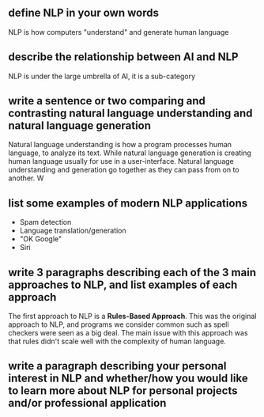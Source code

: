 ## define NLP in your own words
NLP is how computers "understand" and generate human language

## describe the relationship between AI and NLP
NLP is under the large umbrella of AI, it is a sub-category

## write a sentence or two comparing and contrasting natural language understanding and natural language generation
Natural language understanding is how a program processes human language, to analyze its text. While natural language generation is creating human language usually for use in a user-interface. Natural language understanding and generation go together as they can pass from on to another.
W
## list some examples of modern NLP applications
- Spam detection
- Language translation/generation
- "OK Google"
- Siri

## write 3 paragraphs describing each of the 3 main approaches to NLP, and list examples of each approach
The first approach to NLP is a **Rules-Based Approach**. This was the original approach to NLP, and programs we consider common such as spell checkers were seen as a big deal. The main issue with this approach was that rules didn't scale well with the complexity of human language.

## write a paragraph describing your personal interest in NLP and whether/how you would like to learn more about NLP for personal projects and/or professional application
